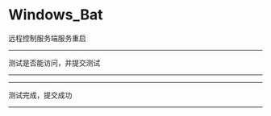 # Windows_Bat
远程控制服务端服务重启

**********************************
测试是否能访问，并提交测试
**********************************

**********************************
测试完成，提交成功
**********************************
